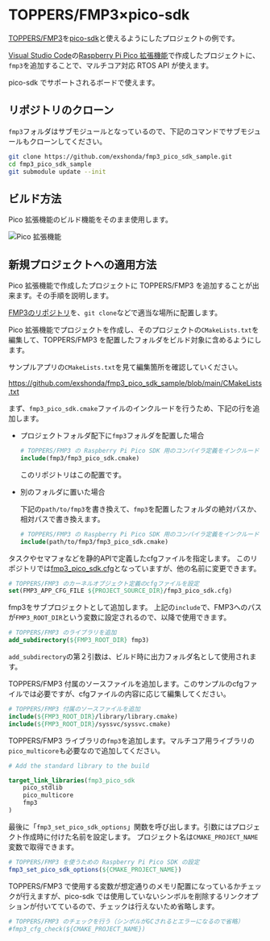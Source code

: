 
# TOPPERS/FMP3×pico-sdk

[TOPPERS/FMP3](https://github.com/toppers/fmp3_raspberrypi_pico)を[pico-sdk](https://github.com/raspberrypi/pico-sdk)と使えるようにしたプロジェクトの例です。

[Visual Studio Code](https://code.visualstudio.com/)の[Raspberry Pi Pico 拡張機能](https://github.com/raspberrypi/pico-vscode)で作成したプロジェクトに、`fmp3`を追加することで、マルチコア対応 RTOS API が使えます。

pico-sdk でサポートされるボードで使えます。

## リポジトリのクローン

`fmp3`フォルダはサブモジュールとなっているので、下記のコマンドでサブモジュールもクローンしてください。

```bash
git clone https://github.com/exshonda/fmp3_pico_sdk_sample.git
cd fmp3_pico_sdk_sample
git submodule update --init
```

## ビルド方法

Pico 拡張機能のビルド機能をそのまま使用します。

![Pico 拡張機能](images/pico_extention_compile.png)

## 新規プロジェクトへの適用方法

Pico 拡張機能で作成したプロジェクトに TOPPERS/FMP3 を追加することが出来ます。その手順を説明します。

[FMP3のリポジトリ](https://github.com/exshonda/fmp3_pico_sdk)を、`git clone`などで適当な場所に配置します。

Pico 拡張機能でプロジェクトを作成し、そのプロジェクトの`CMakeLists.txt`を編集して、TOPPERS/FMP3 を配置したフォルダをビルド対象に含めるようにします。

サンプルアプリの`CMakeLists.txt`を見て編集箇所を確認していください。

<https://github.com/exshonda/fmp3_pico_sdk_sample/blob/main/CMakeLists.txt>

まず、`fmp3_pico_sdk.cmake`ファイルのインクルードを行うため、下記の行を追加します。

- プロジェクトフォルダ配下に`fmp3`フォルダを配置した場合

    ```cmake
    # TOPPERS/FMP3 の Raspberry Pi Pico SDK 用のコンパイラ定義をインクルード
    include(fmp3/fmp3_pico_sdk.cmake)
    ```

    このリポジトリはこの配置です。

- 別のフォルダに置いた場合

    下記の`path/to/fmp3`を書き換えて、`fmp3`を配置したフォルダの絶対パスか、相対パスで書き換えます。

    ```cmake
    # TOPPERS/FMP3 の Raspberry Pi Pico SDK 用のコンパイラ定義をインクルード
    include(path/to/fmp3/fmp3_pico_sdk.cmake)
    ```

タスクやセマフォなどを静的APIで定義したcfgファイルを指定します。
このリポジトリでは[fmp3_pico_sdk.cfg](fmp3_pico_sdk.cfg)となっていますが、他の名前に変更できます。

```cmake
# TOPPERS/FMP3 のカーネルオブジェクト定義のcfgファイルを設定
set(FMP3_APP_CFG_FILE ${PROJECT_SOURCE_DIR}/fmp3_pico_sdk.cfg)
```

fmp3をサブプロジェクトとして追加します。
上記の`include`で、FMP3へのパスが`FMP3_ROOT_DIR`という変数に設定されるので、以降で使用できます。

```cmake
# TOPPERS/FMP3 のライブラリを追加
add_subdirectory(${FMP3_ROOT_DIR} fmp3)
```

`add_subdirectory`の第２引数は、ビルド時に出力フォルダ名として使用されます。

TOPPERS/FMP3 付属のソースファイルを追加します。このサンプルのcfgファイルでは必要ですが、cfgファイルの内容に応じて編集してください。

```cmake
# TOPPERS/FMP3 付属のソースファイルを追加
include(${FMP3_ROOT_DIR}/library/library.cmake)
include(${FMP3_ROOT_DIR}/syssvc/syssvc.cmake)
```

TOPPERS/FMP3 ライブラリの`fmp3`を追加します。マルチコア用ライブラリの`pico_multicore`も必要なので追加してください。

```cmake
# Add the standard library to the build

target_link_libraries(fmp3_pico_sdk
    pico_stdlib
    pico_multicore
    fmp3
)
```

最後に「`fmp3_set_pico_sdk_options`」関数を呼び出します。引数にはプロジェクト作成時に付けた名前を設定します。
プロジェクト名は`CMAKE_PROJECT_NAME`変数で取得できます。

```cmake
# TOPPERS/FMP3 を使うための Raspberry Pi Pico SDK の設定
fmp3_set_pico_sdk_options(${CMAKE_PROJECT_NAME})
```

TOPPERS/FMP3 で使用する変数が想定通りのメモリ配置になっているかチェックが行えますが、pico-sdk では使用していないシンボルを削除するリンクオプションが付いてているので、チェックは行えないため省略します。

```cmake
# TOPPERS/FMP3 のチェックを行う（シンボルがGCされるとエラーになるので省略）
#fmp3_cfg_check(${CMAKE_PROJECT_NAME})
```
